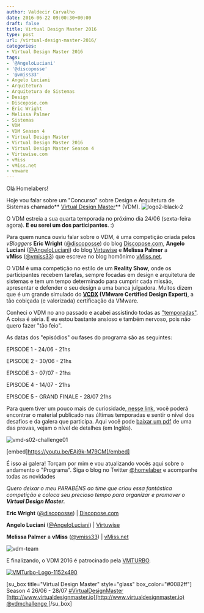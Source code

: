 ```yaml
---
author: Valdecir Carvalho
date: 2016-06-22 09:00:30+00:00
draft: false
title: Virtual Design Master 2016
type: post
url: /virtual-design-master-2016/
categories:
- Virtual Design Master 2016
tags:
- '@AngeloLuciani'
- '@discoposse'
- '@vmiss33'
- Angelo Luciani
- Arquitetura
- Arquitetura de Sistemas
- Design
- Discopose.com
- Eric Wright
- Melissa Palmer
- Sistemas
- VDM
- VDM Season 4
- Virtual Design Master
- Virtual Design Master 2016
- Virtual Design Master Season 4
- Virtuwise.com
- vMiss
- vMiss.net
- vmware
---
```


Olá Homelabers!

Hoje vou falar sobre um "Concurso" sobre Design e Arquitetura de Sistemas chamado** [Virtual Design Master](http://www.virtualdesignmaster.io)** (VDM).
![logo2-black-2](/imagens/2016/06/logo2-black-2.png)


O VDM estreia a sua quarta temporada no próximo dia 24/06 (sexta-feira agora). **E eu serei um dos participantes**. :)

Para quem nunca ouviu falar sobre o VDM, é uma competição criada pelos _vBloggers_ **Eric Wright** ([@discoposse](https://twitter.com/DiscoPosse)) do blog [Discopose.com](http://discoposse.com/), **Angelo Luciani** ([@AngeloLuciani](https://twitter.com/AngeloLuciani)) do blog [Virtuwise](http://virtuwise.com/) e **Melissa Palmer** a **vMiss** ([@vmiss33](https://twitter.com/vmiss33)) que escreve no blog homônimo [vMiss.net](http://vmiss.net/).

O VDM é uma competição no estilo de um **Reality Show**, onde os participantes recebem tarefas, sempre focadas em design e arquitetura de sistemas e tem um tempo determinado para cumprir cada missão, apresentar e defender o seu design a uma banca julgadora. Muitos dizem que é um grande simulado do **[VCDX](http://vcdx.vmware.com/) (VMware Certified Design Expert)**, a tão cobiçada (e valorizada) certificação da VMware.<!-- more -->

Conheci o VDM no ano passado e acabei assistindo todas as ["temporadas"](http://www.virtualdesignmaster.io/season1.html). A coisa é séria. E eu estou bastante ansioso e também nervoso, pois não quero fazer "tão feio".

As datas dos "episódios" ou fases do programa são as seguintes:

EPISODE 1 - 24/06 - 21hs

EPISODE 2 - 30/06 - 21hs

EPISODE 3 - 07/07 - 21hs

EPISODE 4 - 14/07 - 21hs

EPISODE 5 - GRAND FINALE - 28/07 21hs

Para quem tiver um pouco mais de curiosidade,[ nesse link](https://github.com/VirtualDesignMaster), você poderá encontrar o material publicado nas últimas temporadas e sentir o nível dos desafios e da galera que participa. Aqui você pode [baixar um pdf](/imagens/share/vdm/RobNelsonChallenge1.pdf) de uma das provas, vejam o nível de detalhes (em Inglês).

![vmd-s02-challenge01](/imagens/2016/06/vmd-s02-challenge01.png)


[embed]https://youtu.be/EAj9k-M79CM[/embed]



É isso ai galera! Torçam por mim e vou atualizando vocês aqui sobre o andamento o "Programa". Siga o blog no Twitter [@homelaber](https://twitter.com/homelaber) e acompanhe todas as novidades

_Quero deixar o meu PARABÉNS ao time que criou essa fantástica competição e coloca seu precioso tempo para organizar e promover o **Virtual Design Master**._

**Eric Wright** ([@discoposse](https://twitter.com/DiscoPosse)) | [Discopose.com](http://discoposse.com/)

**Angelo Luciani** ([@AngeloLuciani](https://twitter.com/AngeloLuciani)) | [Virtuwise](http://virtuwise.com/)

**Melissa Palmer** a **vMiss** ([@vmiss33](https://twitter.com/vmiss33)) | [vMiss.net](http://vmiss.net/)

![vdm-team](/imagens/2016/06/vdm-team.png)


E finalizando, o VDM 2016 é patrocinado pela [VMTURBO](http://vmturbo.com/).

[![VMTurbo-Logo-1152x490](/imagens/2016/06/VMTurbo-Logo-1152x490.png)
](http://vmturbo.com/)

[su_box title="Virtual Design Master" style="glass" box_color="#0082ff"]
Season 4
26/06 - 28/07
[#VirtualDesignMaster](https://twitter.com/search?q=%23VirtualDesignMaster)
[http://www.virtualdesignmaster.io](http://www.virtualdesignmaster.io)
[@vdmchallenge ](https://twitter.com/vdmchallenge)
[/su_box]


